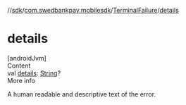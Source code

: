 //[sdk](../../../index.md)/[com.swedbankpay.mobilesdk](../index.md)/[TerminalFailure](index.md)/[details](details.md)



# details  
[androidJvm]  
Content  
val [details](details.md): [String](https://kotlinlang.org/api/latest/jvm/stdlib/kotlin/-string/index.html)?  
More info  


A human readable and descriptive text of the error.

  



